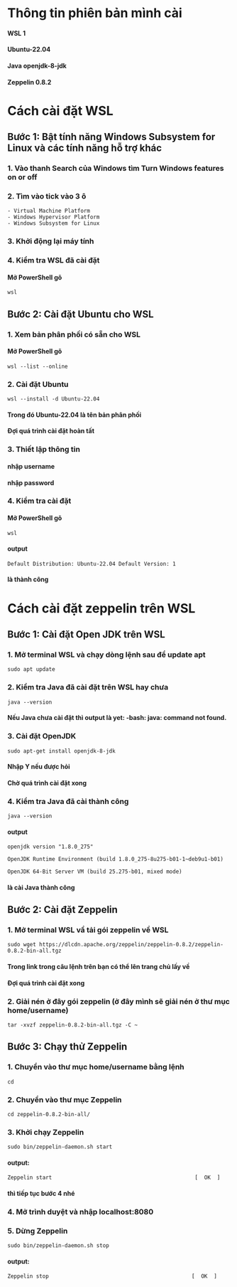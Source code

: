 # Thông tin phiên bản mình cài
#### WSL 1
#### Ubuntu-22.04
#### Java openjdk-8-jdk
#### Zeppelin 0.8.2

# Cách cài đặt WSL
## Bước 1: Bật tính năng Windows Subsystem for Linux và các tính năng hỗ trợ khác
### 1. Vào thanh Search của Windows tìm Turn Windows features on or off
### 2.  Tìm vào tick vào 3 ô
    - Virtual Machine Platform
    - Windows Hypervisor Platform
    - Windows Subsystem for Linux
### 3. Khởi động lại máy tính
### 4. Kiểm tra WSL đã cài đặt
#### Mở PowerShell gõ
```wsl```
## Bước 2: Cài đặt Ubuntu cho WSL
### 1. Xem bản phân phối có sẵn cho WSL
#### Mở PowerShell gõ
```wsl --list --online```
### 2. Cài đặt Ubuntu
```wsl --install -d Ubuntu-22.04```
#### Trong đó Ubuntu-22.04 là tên bản phân phối
#### Đợi quá trình cài đặt hoàn tất
### 3. Thiết lập thông tin
#### nhập username
#### nhập password
### 4. Kiểm tra cài đặt
#### Mở PowerShell gõ
```wsl```
#### output
```Default Distribution: Ubuntu-22.04 Default Version: 1``` 
#### là thành công

# Cách cài đặt zeppelin trên WSL
## Bước 1: Cài đặt Open JDK trên WSL
### 1. Mở terminal WSL và chạy dòng lệnh sau để update apt
```sudo apt update```
### 2. Kiểm tra Java đã cài đặt trên WSL hay chưa
```java --version```
#### Nếu Java chưa cài đặt thì output là yet: -bash: java: command not found.
### 3. Cài đặt OpenJDK
```sudo apt-get install openjdk-8-jdk```
#### Nhập Y nếu được hỏi
#### Chờ quá trình cài đặt xong
### 4. Kiểm tra Java đã cài thành công
```java --version```
#### output 
```openjdk version "1.8.0_275"```

```OpenJDK Runtime Environment (build 1.8.0_275-8u275-b01-1~deb9u1-b01)```

```OpenJDK 64-Bit Server VM (build 25.275-b01, mixed mode)```
#### là cài Java thành công

## Bước 2: Cài đặt Zeppelin
### 1. Mở terminal WSL vầ tải gói zeppelin về WSL
```sudo wget https://dlcdn.apache.org/zeppelin/zeppelin-0.8.2/zeppelin-0.8.2-bin-all.tgz```
#### Trong link trong câu lệnh trên bạn có thể lên trang chủ lấy về
#### Đợi quá trình cài đặt xong
### 2. Giải nén ở đây gói zeppelin (ở đây mình sẽ giải nén ở thư mục home/username)
```tar -xvzf zeppelin-0.8.2-bin-all.tgz -C ~```
## Bước 3: Chạy thử Zeppelin 
### 1. Chuyển vào thư mục home/username bằng lệnh
```cd```
### 2. Chuyển vào thư mục Zeppelin 
```cd zeppelin-0.8.2-bin-all/```
### 3. Khởi chạy Zeppelin
```sudo bin/zeppelin-daemon.sh start```
#### output: 
```Zeppelin start                                             [  OK  ]```
#### thì tiếp tục bước 4 nhé
### 4. Mở trình duyệt và nhập localhost:8080
### 5. Dừng Zeppelin
```sudo bin/zeppelin-daemon.sh stop```
#### output: 
```Zeppelin stop                                             [  OK  ]```
